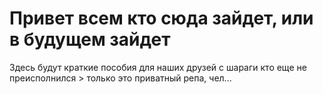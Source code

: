 <h1><b>Привет всем кто сюда зайдет, или в будущем зайдет</b></h1>
Здесь будут краткие пособия для наших друзей с шараги кто еще не преисполнился
> только это приватный репа, чел...
